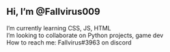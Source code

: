 ## Hi, I’m @Fallvirus009
I’m currently learning CSS, JS, HTML </br>
I’m looking to collaborate on Python projects, game dev </br>
How to reach me: Fallvirus#3963 on discord </br>

<!---
Fallvirus009/Fallvirus009 is a ✨ special ✨ repository because its `README.md` (this file) appears on your GitHub profile.
You can click the Preview link to take a look at your changes.
--->
